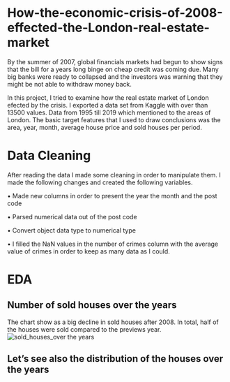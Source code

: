 # How-the-economic-crisis-of-2008-effected-the-London-real-estate-market
By the summer of 2007, global financials markets had begun to show signs that the bill for a years long binge on cheap credit was coming due. Many big banks were ready to collapsed and the investors was warning that they might be not able to withdraw money back. 


In this project, I tried to examine how the real estate market of London efected by the crisis. I exported a data set from Kaggle with over than 13500 values. Data from 1995 till 2019 which mentioned to the areas of London. The basic target features that I used to draw conclusions  was the area, year, month, average house price and sold houses per period.

# Data Cleaning
After reading the data I made some cleaning in order to manipulate them. I made the following changes and created the following variables.

•	Made new columns in order to present the year the month and the post code

•	Parsed numerical data out of the post code

•	Convert object data type to numerical type

•	I filled the NaN values in the number of crimes column with the average value of crimes in order to keep as many data as I could.

# EDA

## Number of sold houses over the years

The chart show as a big decline in sold houses after 2008. In total, half of the houses were sold compared to the previews year.
![sold_houses_over the years](https://user-images.githubusercontent.com/66875726/91078294-1b1c5a00-e64b-11ea-9c81-79b305a82a8e.png)

## Let’s see also the distribution of the houses over the years


